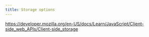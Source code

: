 ```yaml
---
title: Storage options
---
```


https://developer.mozilla.org/en-US/docs/Learn/JavaScript/Client-side_web_APIs/Client-side_storage
